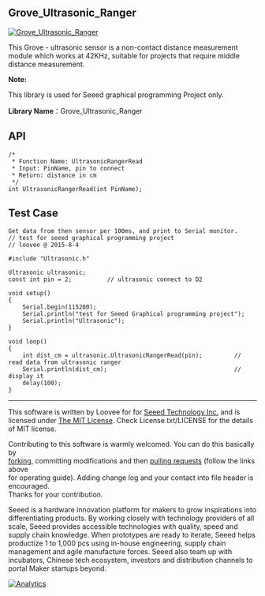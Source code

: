 Grove_Ultrasonic_Ranger
--------------------------------

[![Grove_Ultrasonic_Ranger](http://www.seeedstudio.com/wiki/images/thumb/3/3a/Ultrasonic_Ranger.jpg/300px-Ultrasonic_Ranger.jpg)](http://www.seeedstudio.com/depot/grove-ultrasonic-ranger-p-960.html?cPath=144_149)

This Grove - ultrasonic sensor is a non-contact distance measurement module which works at 42KHz, suitable for projects that require middle distance measurement. 

**Note:**

This library is used for Seeed graphical programming Project only.


**Library Name**：Grove_Ultrasonic_Ranger 

**API**
---

	/* 
	 * Function Name: UltrasonicRangerRead 
	 * Input: PinName, pin to connect 
	 * Return: distance in cm   
	 */ 
	int UltrasonicRangerRead(int PinName); 

Test Case 
---

	Get data from then sensor per 100ms, and print to Serial monitor.   
	// test for seeed graphical programming project 
	// loovee @ 2015-8-4 
	 
	#include "Ultrasonic.h" 
	 
	Ultrasonic ultrasonic; 
	const int pin = 2;          // ultrasonic connect to D2 
	 
	void setup() 
	{ 
	    Serial.begin(115200); 
	    Serial.println("test for Seeed Graphical programming project"); 
	    Serial.println("Ultrasonic"); 
	} 
	 
	void loop() 
	{ 
	    int dist_cm = ultrasonic.UltrasonicRangerRead(pin);         // read data from ultrasonic ranger 
	    Serial.println(dist_cm);                                    // display it 
	    delay(100); 
	}


    
----

This software is written by Loovee for for [Seeed Technology Inc.](http://www.seeed.cc) and is licensed under [The MIT License](http://opensource.org/licenses/mit-license.php). Check License.txt/LICENSE for the details of MIT license.<br>

Contributing to this software is warmly welcomed. You can do this basically by<br>
[forking](https://help.github.com/articles/fork-a-repo), committing modifications and then [pulling requests](https://help.github.com/articles/using-pull-requests) (follow the links above<br>
for operating guide). Adding change log and your contact into file header is encouraged.<br>
Thanks for your contribution.

Seeed is a hardware innovation platform for makers to grow inspirations into differentiating products. By working closely with technology providers of all scale, Seeed provides accessible technologies with quality, speed and supply chain knowledge. When prototypes are ready to iterate, Seeed helps productize 1 to 1,000 pcs using in-house engineering, supply chain management and agile manufacture forces. Seeed also team up with incubators, Chinese tech ecosystem, investors and distribution channels to portal Maker startups beyond.


[![Analytics](https://ga-beacon.appspot.com/UA-46589105-3/Grove_Ultrasonic_Ranger)](https://github.com/igrigorik/ga-beacon)


